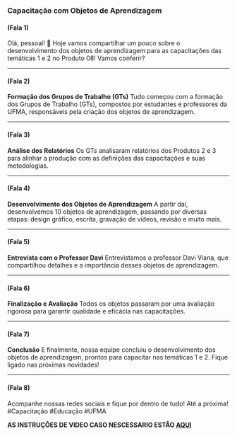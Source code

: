 ### Capacitação com Objetos de Aprendizagem 
#### (Fala 1)
Olá, pessoal! 🚀 Hoje vamos compartilhar um pouco sobre o desenvolvimento dos objetos de aprendizagem para as capacitações das temáticas 1 e 2 no Produto 08! Vamos conferir?

---
#### (Fala 2)
**Formação dos Grupos de Trabalho (GTs)**
Tudo começou com a formação dos Grupos de Trabalho (GTs), compostos por estudantes e professores da UFMA, responsáveis pela criação dos objetos de aprendizagem.

--- 
#### (Fala 3)
**Análise dos Relatórios**
Os GTs analisaram relatórios dos Produtos 2 e 3 para alinhar a produção com as definições das capacitações e suas metodologias.

---
#### (Fala 4)
**Desenvolvimento dos Objetos de Aprendizagem**
A partir daí, desenvolvemos 10 objetos de aprendizagem, passando por diversas etapas: design gráfico, escrita, gravação de vídeos, revisão e muito mais.

---
#### (Fala 5)
**Entrevista com o Professor Davi**
Entrevistamos o professor Davi Viana, que compartilhou detalhes e a importância desses objetos de aprendizagem.

---
#### (Fala 6)
**Finalização e Avaliação**
Todos os objetos passaram por uma avaliação rigorosa para garantir qualidade e eficácia nas capacitações.

---
#### (Fala 7)
**Conclusão**
E finalmente, nossa equipe concluiu o desenvolvimento dos objetos de aprendizagem, prontos para capacitar nas temáticas 1 e 2. Fique ligado nas próximas novidades!

---
#### (Fala 8)
Acompanhe nossas redes sociais e fique por dentro de tudo! Até a próxima! #Capacitação #Educação #UFMA

**AS INSTRUÇÔES DE VIDEO CASO NESCESSARIO ESTÂO [AQUI](https://github.com/AntonioN-pro/Cientista-de-alcantara/blob/main/README.md)**
